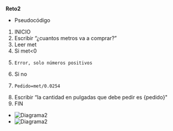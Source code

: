 **Reto2**
- Pseudocódigo
01. INICIO 
02. Escribir “¿cuantos metros va a comprar?”
03. Leer met
04. Si met<0
05. 	Error, solo números positivos
06. Si no 
07. 	Pedido=met/0.0254 
08. Escribir “la cantidad en pulgadas que debe pedir es {pedido}"
09. FIN
- ![Diagrama2](Retos/imagenes/  )
- ![Diagrama2](Retos/imagenes/  )